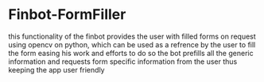 # Finbot-FormFiller
this functionality of the finbot provides the user with filled forms on request using opencv on python, which can be used as a refrence by the user to fill the form easing his work and efforts to do so
the bot prefills all the generic information and requests form specific information from the user thus keeping the app user friendly 
